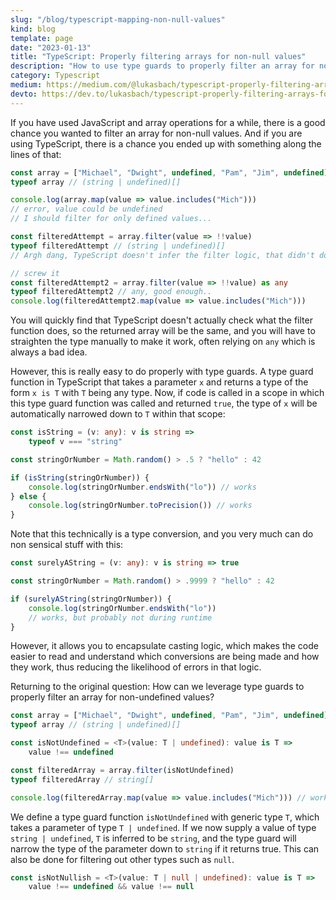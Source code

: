 ```yaml
---
slug: "/blog/typescript-mapping-non-null-values"
kind: blog
template: page
date: "2023-01-13"
title: "TypeScript: Properly filtering arrays for non-null values"
description: "How to use type guards to properly filter an array for non-null values and getting the correct output type without using ugly workarounds."
category: Typescript
medium: https://medium.com/@lukasbach/typescript-properly-filtering-arrays-for-non-null-values-c8c1b5563c6a
devto: https://dev.to/lukasbach/typescript-properly-filtering-arrays-for-non-null-values-3h5n
---
```


If you have used JavaScript and array operations for a while, there is a good chance you wanted to filter an array for non-null values. And if you are using TypeScript, there is a chance you ended up with something along the lines of that:

```ts
const array = ["Michael", "Dwight", undefined, "Pam", "Jim", undefined]
typeof array // (string | undefined)[]

console.log(array.map(value => value.includes("Mich")))
// error, value could be undefined
// I should filter for only defined values...

const filteredAttempt = array.filter(value => !!value)
typeof filteredAttempt // (string | undefined)[]
// Argh dang, TypeScript doesn't infer the filter logic, that didn't do anything...

// screw it
const filteredAttempt2 = array.filter(value => !!value) as any
typeof filteredAttempt2 // any, good enough..
console.log(filteredAttempt2.map(value => value.includes("Mich")))
```

You will quickly find that TypeScript doesn't actually check what the filter function does, so the returned array will be the same, and you will have to straighten the type manually to make it work, often relying on `any` which is always a bad idea.

However, this is really easy to do properly with type guards. A type guard function in TypeScript that takes a parameter `x` and returns a type of the form `x is T` with `T` being any type. Now, if code is called in a scope in which this type guard function was called and returned `true`, the type of `x` will be automatically narrowed down to `T` within that scope:

```ts
const isString = (v: any): v is string =>
    typeof v === "string"

const stringOrNumber = Math.random() > .5 ? "hello" : 42

if (isString(stringOrNumber)) {
    console.log(stringOrNumber.endsWith("lo")) // works
} else {
    console.log(stringOrNumber.toPrecision()) // works
}
```

Note that this technically is a type conversion, and you very much can do non sensical stuff with this:

```ts
const surelyAString = (v: any): v is string => true

const stringOrNumber = Math.random() > .9999 ? "hello" : 42

if (surelyAString(stringOrNumber)) {
    console.log(stringOrNumber.endsWith("lo")) 
    // works, but probably not during runtime
}
```

However, it allows you to encapsulate casting logic, which makes the code easier to read and understand which conversions are being made and how they work, thus reducing the likelihood of errors in that logic.

Returning to the original question: How can we leverage type guards to properly filter an array for non-undefined values?

```ts
const array = ["Michael", "Dwight", undefined, "Pam", "Jim", undefined]
typeof array // (string | undefined)[]

const isNotUndefined = <T>(value: T | undefined): value is T => 
    value !== undefined

const filteredArray = array.filter(isNotUndefined)
typeof filteredArray // string[]

console.log(filteredArray.map(value => value.includes("Mich"))) // works!
```

We define a type guard function `isNotUndefined` with generic type `T`, which takes a parameter of type `T | undefined`. If we now supply a value of type `string | undefined`, `T` is inferred to be `string`, and the type guard will narrow the type of the parameter down to `string` if it returns true. This can also be done for filtering out other types such as `null`.

```ts
const isNotNullish = <T>(value: T | null | undefined): value is T => 
    value !== undefined && value !== null
```